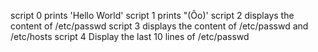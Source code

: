 script 0
 prints 'Hello World'
script 1
 prints "(Ôo)'
script 2
 displays the content of /etc/passwd
script 3
 displays the content of /etc/passwd and /etc/hosts
script 4
 Display the last 10 lines of /etc/passwd
